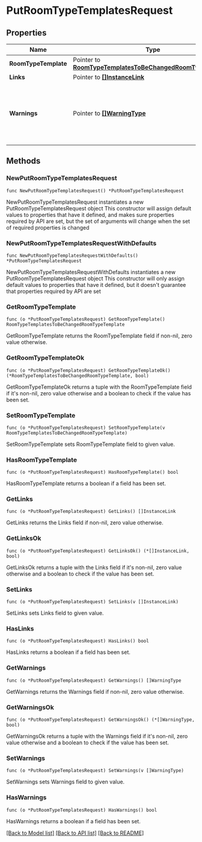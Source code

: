 # PutRoomTypeTemplatesRequest

## Properties

Name | Type | Description | Notes
------------ | ------------- | ------------- | -------------
**RoomTypeTemplate** | Pointer to [**RoomTypeTemplatesToBeChangedRoomTypeTemplate**](RoomTypeTemplatesToBeChangedRoomTypeTemplate.md) |  | [optional] 
**Links** | Pointer to [**[]InstanceLink**](InstanceLink.md) |  | [optional] 
**Warnings** | Pointer to [**[]WarningType**](WarningType.md) | Used in conjunction with the Success element to define a business error. | [optional] 

## Methods

### NewPutRoomTypeTemplatesRequest

`func NewPutRoomTypeTemplatesRequest() *PutRoomTypeTemplatesRequest`

NewPutRoomTypeTemplatesRequest instantiates a new PutRoomTypeTemplatesRequest object
This constructor will assign default values to properties that have it defined,
and makes sure properties required by API are set, but the set of arguments
will change when the set of required properties is changed

### NewPutRoomTypeTemplatesRequestWithDefaults

`func NewPutRoomTypeTemplatesRequestWithDefaults() *PutRoomTypeTemplatesRequest`

NewPutRoomTypeTemplatesRequestWithDefaults instantiates a new PutRoomTypeTemplatesRequest object
This constructor will only assign default values to properties that have it defined,
but it doesn't guarantee that properties required by API are set

### GetRoomTypeTemplate

`func (o *PutRoomTypeTemplatesRequest) GetRoomTypeTemplate() RoomTypeTemplatesToBeChangedRoomTypeTemplate`

GetRoomTypeTemplate returns the RoomTypeTemplate field if non-nil, zero value otherwise.

### GetRoomTypeTemplateOk

`func (o *PutRoomTypeTemplatesRequest) GetRoomTypeTemplateOk() (*RoomTypeTemplatesToBeChangedRoomTypeTemplate, bool)`

GetRoomTypeTemplateOk returns a tuple with the RoomTypeTemplate field if it's non-nil, zero value otherwise
and a boolean to check if the value has been set.

### SetRoomTypeTemplate

`func (o *PutRoomTypeTemplatesRequest) SetRoomTypeTemplate(v RoomTypeTemplatesToBeChangedRoomTypeTemplate)`

SetRoomTypeTemplate sets RoomTypeTemplate field to given value.

### HasRoomTypeTemplate

`func (o *PutRoomTypeTemplatesRequest) HasRoomTypeTemplate() bool`

HasRoomTypeTemplate returns a boolean if a field has been set.

### GetLinks

`func (o *PutRoomTypeTemplatesRequest) GetLinks() []InstanceLink`

GetLinks returns the Links field if non-nil, zero value otherwise.

### GetLinksOk

`func (o *PutRoomTypeTemplatesRequest) GetLinksOk() (*[]InstanceLink, bool)`

GetLinksOk returns a tuple with the Links field if it's non-nil, zero value otherwise
and a boolean to check if the value has been set.

### SetLinks

`func (o *PutRoomTypeTemplatesRequest) SetLinks(v []InstanceLink)`

SetLinks sets Links field to given value.

### HasLinks

`func (o *PutRoomTypeTemplatesRequest) HasLinks() bool`

HasLinks returns a boolean if a field has been set.

### GetWarnings

`func (o *PutRoomTypeTemplatesRequest) GetWarnings() []WarningType`

GetWarnings returns the Warnings field if non-nil, zero value otherwise.

### GetWarningsOk

`func (o *PutRoomTypeTemplatesRequest) GetWarningsOk() (*[]WarningType, bool)`

GetWarningsOk returns a tuple with the Warnings field if it's non-nil, zero value otherwise
and a boolean to check if the value has been set.

### SetWarnings

`func (o *PutRoomTypeTemplatesRequest) SetWarnings(v []WarningType)`

SetWarnings sets Warnings field to given value.

### HasWarnings

`func (o *PutRoomTypeTemplatesRequest) HasWarnings() bool`

HasWarnings returns a boolean if a field has been set.


[[Back to Model list]](../README.md#documentation-for-models) [[Back to API list]](../README.md#documentation-for-api-endpoints) [[Back to README]](../README.md)


